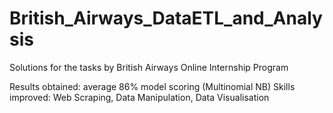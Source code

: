 # British_Airways_DataETL_and_Analysis
Solutions for the tasks by British Airways Online Internship Program

Results obtained: average 86% model scoring (Multinomial NB)
Skills improved: Web Scraping, Data Manipulation, Data Visualisation
